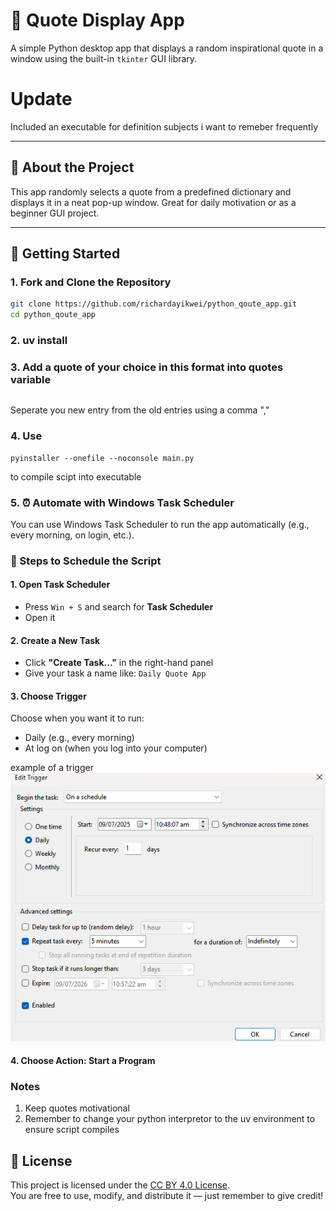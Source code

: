 # 🧾 Quote Display App

A simple Python desktop app that displays a random inspirational quote in a window using the built-in `tkinter` GUI library.

# Update

Included an executable for definition subjects i want to remeber frequently

---

## 📂 About the Project

This app randomly selects a quote from a predefined dictionary and displays it in a neat pop-up window. Great for daily motivation or as a beginner GUI project.

---

## 🚀 Getting Started

### 1. **Fork and Clone the Repository**

```bash
git clone https://github.com/richardayikwei/python_qoute_app.git
cd python_qoute_app
```

### 2. uv install

### 3. Add a quote of your choice in this format into quotes variable

```'Name of author of quote' : 'Quote of the author'
```
Seperate you new entry from the old entries using a comma ","

### 4. Use
``` 
pyinstaller --onefile --noconsole main.py
```
to compile scipt into executable

### 5. ⏰ Automate with Windows Task Scheduler

You can use Windows Task Scheduler to run the app automatically (e.g., every morning, on login, etc.).

### 🔧 Steps to Schedule the Script

#### 1. Open Task Scheduler

- Press `Win + S` and search for **Task Scheduler**
- Open it

#### 2. Create a New Task

- Click **"Create Task..."** in the right-hand panel
- Give your task a name like: `Daily Quote App`

#### 3. Choose Trigger

Choose when you want it to run:
- Daily (e.g., every morning)
- At log on (when you log into your computer)

example of a trigger
![alt text](<Screenshot 2025-07-09 105744.png>)

#### 4. Choose Action: Start a Program

### Notes

1. Keep quotes motivational
2. Remember to change your python interpretor to the uv environment to ensure script compiles 

## 📃 License

This project is licensed under the [CC BY 4.0 License](https://creativecommons.org/licenses/by/4.0/).  
You are free to use, modify, and distribute it — just remember to give credit!